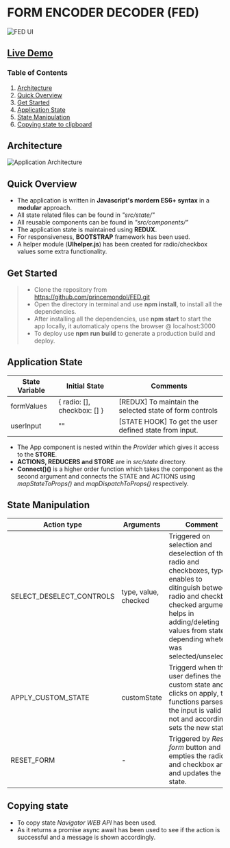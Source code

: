 # FORM ENCODER DECODER (FED)
![FED UI](https://i.ibb.co/7rvW1QJ/UI.jpg)
## [Live Demo](https://prince-fed.netlify.app/)

### Table of Contents

1. [Architecture](#architecture)
2. [Quick Overview](#quick-overview)
3. [Get Started](#get-started)
4. [Application State](#application-state)
5. [State Manipulation](#state-manipulation)
6. [Copying state to clipboard](#copying-state)

## Architecture
![Application Architecture](https://i.ibb.co/wSHfMJd/Form-Encode-Decoder.jpg)

## Quick Overview
* The application is written in **Javascript's mordern ES6+ syntax** in a **modular** approach.
* All state related files can be found in *"src/state/"*
* All reusable components can be found in *"src/components/"*
* The application state is maintained using **REDUX**.
* For responsiveness, **BOOTSTRAP** framework has been used.
* A helper module (**UIhelper.js**) has been created for radio/checkbox values some extra functionality.

## Get Started
> * Clone the repository from https://github.com/princemondol/FED.git
> * Open the directory in terminal and use **npm install**, to install all the dependencies.
> * After installing all the dependencies, use **npm start** to start the app locally, it automaticaly opens the browser @ localhost:3000
> * To deploy use **npm run build** to generate a production build and deploy.

## Application State

State Variable |	Initial State|	Comments
------|-----|-----
formValues | { radio: [], checkbox: [] } | [REDUX] To maintain the selected state of form controls
userInput | "" | [STATE HOOK] To get the user defined state from input. 

* The App component is nested within the *Provider* which gives it access to the **STORE**.
* **ACTIONS, REDUCERS and STORE** are in *src/state* directory.
* **Connect()()** is a higher order function which takes the component as the second argument and connects the STATE and ACTIONS using *mapStateToProps()* and *mapDispatchToProps()* respectively. 

## State Manipulation

Action type |	Arguments |	Comment
------|-----|-----
SELECT_DESELECT_CONTROLS| type, value, checked | Triggered on selection and deselection of the radio and checkboxes, type enables to ditinguish between radio and checkbox, checked argument helps in adding/deleting values from state depending wheter it was selected/unselected
APPLY_CUSTOM_STATE| customState | Triggerd when the user defines the custom state and clicks on apply, the functions parses if the input is valid or not and accordingly sets the new state.
RESET_FORM | - | Triggered by *Reset form* button and empties the radio and checkbox array and updates the state.

## Copying state
* To copy state *Navigator WEB API* has been used.
* As it returns a promise async await has been used to see if the action is successful and a message is shown accordingly.
